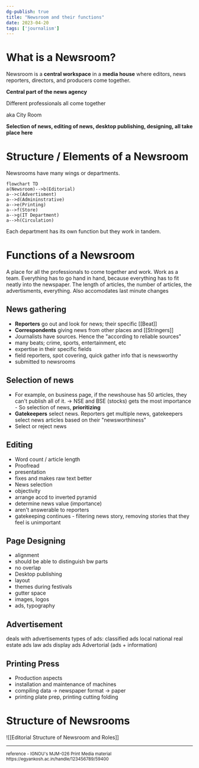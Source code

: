 ```yaml
---
dg-publish: true
title: "Newsroom and their functions"
date: 2023-04-20
tags: ['journalism']
---
```


# What is a Newsroom?

Newsroom is a **central workspace** in a **media house** where editors, news reporters, directors, and producers come together. 

**Central part of the news agency**

Different professionals all come together 

aka City Room 

**Selection of news, editing of news, desktop publishing, designing, all take place here** 

# Structure / Elements of a Newsroom
Newsrooms have many wings or departments. 

```mermaid
flowchart TD
a(Newsroom)-->b(Editorial)
a-->c(Advertisment)
a-->d(Admininstrative)
a-->e(Printing)
a-->f(Store)
a-->g(IT Department)
a-->h(Circulation)
```

Each department has its own function but they work in tandem. 

# Functions of a Newsroom 

A place for all the professionals to come together and work. Work as a team. Everything has to go hand in hand, because everything has to fit neatly into the newspaper. The length of articles, the number of articles, the advertisments, everything. Also accomodates last minute changes

## **News gathering**
- **Reporters** go out and look for news; their specific [[Beat]]
- **Correspondents** giving news from other places  and [[Stringers]] 
- Journalists have sources. Hence the "according to reliable sources"
- many beats; crime, sports, entertainment, etc
- expertise in their specific fields
- field reporters, spot covering, quick gather info that is newsworthy
- submitted to newsrooms

## **Selection of news**
  - For example, on business page, if the newshouse has 50 articles, they can't publish all of it.  -> NSE and BSE (stocks) gets the most importance - So selection of news, **prioritizing**
  - **Gatekeepers** select news. Reporters get multiple news, gatekeepers select news articles based on their "newsworthiness"
  - Select or reject news 

## **Editing**
- Word count / article length   
- Proofread
- presentation 
- fixes and makes raw text better
- News selection
- objectivity
- arrange accd to inverted pyramid
- determine news value (importance)
- aren't answerable to reporters
- gatekeeping continues - filtering news story, removing stories that they feel is unimportant

## **Page Designing**
  - alignment
  - should be able to distinguish bw parts 
  - no overlap 
  - Desktop publishing 
  - layout  
  - themes during festivals
  - gutter space
  - images, logos
  - ads, typography

## **Advertisement**
deals with advertisements
types of ads: 
	classified ads
	local
	national
	real estate ads
	law ads
	display ads
	Advertorial (ads + information)


## **Printing Press**
- Production aspects
- installation and maintenance of machines
- compiling data -> newspaper format -> paper
- printing plate prep, printing cutting folding

# Structure of Newsrooms

![[Editorial Structure of Newsroom and Roles]]


---
<sub>
reference - 
IGNOU's MJM-026 Print Media material
https://egyankosh.ac.in/handle/123456789/59400
</sub>
